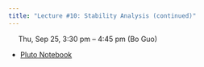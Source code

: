 ```yaml
---
title: "Lecture #10: Stability Analysis (continued)"
---
```


&nbsp;&nbsp;&nbsp;&nbsp;&nbsp;Thu, Sep 25, 3:30 pm – 4:45 pm (Bo Guo)

- [Pluto Notebook](../assets/pluto_notebooks/Lec10_stability_analysis_continued.html)
